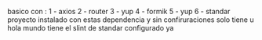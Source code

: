 basico con :
1 - axios
2 - router
3 - yup
4 - formik
5 - yup
6 - standar
proyecto instalado con estas dependencia y sin confiruraciones
solo tiene u hola mundo
tiene el slint de standar configurado ya
